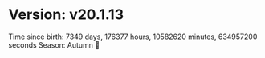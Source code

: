 # Version: v20.1.13
Time since birth: 7349 days, 176377 hours, 10582620 minutes, 634957200 seconds
Season: Autumn 🍁
